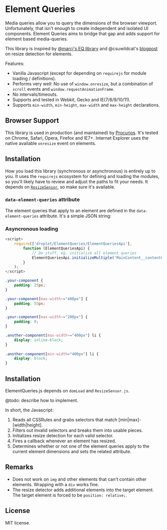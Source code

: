 Element Queries
===================

Media queries allow you to query the dimensions of the browser viewport. Unfortunately, that isn't enough to create independent and isolated UI components.
Element Queries aims to bridge that gap and adds support for element based media-queries.

This library is inspired by [@marcj's EQ library](https://github.com/marcj/css-element-queries/) and @csuwildcat's [blogpost](http://www.backalleycoder.com/2013/03/18/cross-browser-event-based-element-resize-detection/) on resize detection for elements.

Features:

- Vanilla Javascript (except for depending on `requirejs` for module loading / definitions).
- Performs very well: No use of `window.onresize`, but a combination of `scroll` events and `window.requestAnimationFrame`.
- No intervals/timeouts.
- Supports and tested in Webkit, Gecko and IE(7/8/9/10/11).
- Supports `min-width`, `min-height`, `max-width` and `max-height` declarations.

## Browser Support

This library is used in production (and maintained) by [Procurios](htts://procurios.com). It's tested on Chrome, Safari, Opera, Firefox and IE7+. Internet Explorer uses the native available `onresize` event on elements.

## Installation

How you load this library (synchronous or asynchronous) is entirely up to you. It uses the `requirejs` ecosystem for defining and loading the modules, so you'll likely have to review and adjust the paths to fit your needs. It depends on [`ResizeSensor`](https://github.com/procurios/ResizeSensor), so make sure it's available.

### `data-element-queries` attribute
The element queries that apply to an element are defined in the `data-element-queries` attribute. It's a simple JSON string:



### Asyncronous loading
```js
<script>
	require(['droplet/ElementQueries/ElementQueriesApi'],
		function (ElementQueriesApi) {
			// Do stuff, eg. initialize all element queries
			ElementQueriesApi.initializeMultiple('MainContent__contentContainer');
		}
	);
</script>
```


```css
.your-component {
    padding: 25px;
}

.your-component[max-width~="400px"] {
    padding: 55px;
}

.your-component[max-width~="200px"] {
    padding: 0;
}

.another-component[max-width~="400px"] li {
    display: inline-block;
}
 
.another-component[min-width="400px"] li {
    display: block;
}
```

## Installation

ElementQueries.js depends on `domLoad` and `ResizeSensor.js`.

@todo: describe how to implement.

In short, the Javascript:

1. Reads all CSSRules and grabs selectors that match [min|max]-[width|height].
2. Filters out invalid selectors and breaks them into usable pieces.
3. Initializes resize detection for each valid selector.
4. Fires a callback whenever an element has resized.
5. Determines whether or not one of the element queries apply to the current element dimensions and sets the related attribute.

## Remarks

- Does not work on `img` and other elements that can't contain other elements. Wrapping with a `div` works fine.
- The resize detector adds additional elements into the target element. The target element is forced to be `position: relative;`.

## License
MIT license.